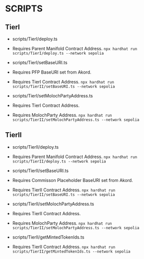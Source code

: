 # SCRIPTS

## TierI

* scripts/TierI/deploy.ts
* Requires Parent Manifold Contract Address.
``` npx hardhat run scripts/TierI/deploy.ts --network sepolia ```

* scripts/TierI/setBaseURI.ts
* Requires PFP BaseURI set from Akord.
* Requires TierI Contract Address.
``` npx hardhat run scripts/TierII/setBaseURI.ts --network sepolia ```
* scripts/TierI/setMolochPartyAddress.ts
* Requires TierI Contract Address.
* Requires MolochParty Address.
``` npx hardhat run scripts/TierII/setMolochPartyAddress.ts --network sepolia ```

## TierII

* scripts/TierII/deploy.ts
* Requires Parent Manifold Contract Address.
``` npx hardhat run scripts/TierII/deploy.ts --network sepolia ```

* scripts/TierII/setBaseURI.ts
* Requires Commisson Placeholder BaseURI set from Akord.
* Requires TierII Contract Address.
``` npx hardhat run scripts/TierII/setBaseURI.ts --network sepolia ```
* scripts/TierII/setMolochPartyAddress.ts
* Requires TierII Contract Address.
* Requires MolochParty Address.
``` npx hardhat run scripts/TierII/setMolochPartyAddress.ts --network sepolia ```
* scripts/TierII/getMintedTokenIds.ts
* Requires TierII Contract Address.
``` npx hardhat run scripts/TierII/getMintedTokenIds.ts --network sepolia ```
